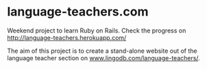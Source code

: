 language-teachers.com
=====================

Weekend project to learn Ruby on Rails. Check the progress on http://language-teachers.herokuapp.com/

The aim of this project is to create a stand-alone website out of the language teacher section on www.lingodb.com/language-teachers/.
